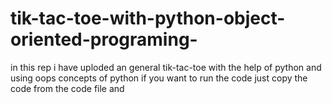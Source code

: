 # tik-tac-toe-with-python-object-oriented-programing-
in this rep i have uploded an general tik-tac-toe with the help of python and using oops concepts of python 
if you want to run the code just copy the code from the code file and 
